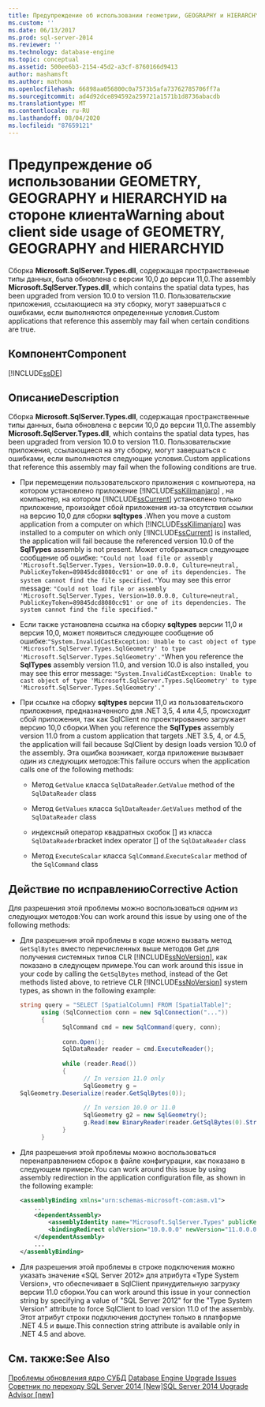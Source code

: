```yaml
---
title: Предупреждение об использовании геометрии, GEOGRAPHY и HIERARCHYID на стороне клиента | Документация Майкрософт
ms.custom: ''
ms.date: 06/13/2017
ms.prod: sql-server-2014
ms.reviewer: ''
ms.technology: database-engine
ms.topic: conceptual
ms.assetid: 500ee6b3-2154-45d2-a3cf-8760166d9413
author: mashamsft
ms.author: mathoma
ms.openlocfilehash: 66898aa056800c0a7573b5afa73762785706ff7a
ms.sourcegitcommit: ad4d92dce894592a259721a1571b1d8736abacdb
ms.translationtype: MT
ms.contentlocale: ru-RU
ms.lasthandoff: 08/04/2020
ms.locfileid: "87659121"
---
```

# <a name="warning-about-client-side-usage-of-geometry-geography-and-hierarchyid"></a><span data-ttu-id="dbed2-102">Предупреждение об использовании GEOMETRY, GEOGRAPHY и HIERARCHYID на стороне клиента</span><span class="sxs-lookup"><span data-stu-id="dbed2-102">Warning about client side usage of GEOMETRY, GEOGRAPHY and HIERARCHYID</span></span>
  <span data-ttu-id="dbed2-103">Сборка **Microsoft.SqlServer.Types.dll**, содержащая пространственные типы данных, была обновлена с версии 10,0 до версии 11,0.</span><span class="sxs-lookup"><span data-stu-id="dbed2-103">The assembly **Microsoft.SqlServer.Types.dll**, which contains the spatial data types, has been upgraded from version 10.0 to version 11.0.</span></span> <span data-ttu-id="dbed2-104">Пользовательские приложения, ссылающиеся на эту сборку, могут завершаться с ошибками, если выполняются определенные условия.</span><span class="sxs-lookup"><span data-stu-id="dbed2-104">Custom applications that reference this assembly may fail when certain conditions are true.</span></span>  
  
## <a name="component"></a><span data-ttu-id="dbed2-105">Компонент</span><span class="sxs-lookup"><span data-stu-id="dbed2-105">Component</span></span>  
 [!INCLUDE[ssDE](../../includes/ssde-md.md)]  
  
## <a name="description"></a><span data-ttu-id="dbed2-106">Описание</span><span class="sxs-lookup"><span data-stu-id="dbed2-106">Description</span></span>  
 <span data-ttu-id="dbed2-107">Сборка **Microsoft.SqlServer.Types.dll**, содержащая пространственные типы данных, была обновлена с версии 10,0 до версии 11,0.</span><span class="sxs-lookup"><span data-stu-id="dbed2-107">The assembly **Microsoft.SqlServer.Types.dll**, which contains the spatial data types, has been upgraded from version 10.0 to version 11.0.</span></span> <span data-ttu-id="dbed2-108">Пользовательские приложения, ссылающиеся на эту сборку, могут завершаться с ошибками, если выполняются следующие условия.</span><span class="sxs-lookup"><span data-stu-id="dbed2-108">Custom applications that reference this assembly may fail when the following conditions are true.</span></span>  
  
-   <span data-ttu-id="dbed2-109">При перемещении пользовательского приложения с компьютера, на котором установлено приложение [!INCLUDE[ssKilimanjaro](../../includes/sskilimanjaro-md.md)] , на компьютер, на котором [!INCLUDE[ssCurrent](../../includes/sscurrent-md.md)] установлено только приложение, произойдет сбой приложения из-за отсутствия ссылки на версию 10,0 для сборки **sqltypes** .</span><span class="sxs-lookup"><span data-stu-id="dbed2-109">When you move a custom application from a computer on which [!INCLUDE[ssKilimanjaro](../../includes/sskilimanjaro-md.md)] was installed to a computer on which only [!INCLUDE[ssCurrent](../../includes/sscurrent-md.md)] is installed, the application will fail because the referenced version 10.0 of the **SqlTypes** assembly is not present.</span></span> <span data-ttu-id="dbed2-110">Может отображаться следующее сообщение об ошибке: `"Could not load file or assembly 'Microsoft.SqlServer.Types, Version=10.0.0.0, Culture=neutral, PublicKeyToken=89845dcd8080cc91' or one of its dependencies. The system cannot find the file specified."`</span><span class="sxs-lookup"><span data-stu-id="dbed2-110">You may see this error message: `"Could not load file or assembly 'Microsoft.SqlServer.Types, Version=10.0.0.0, Culture=neutral, PublicKeyToken=89845dcd8080cc91' or one of its dependencies. The system cannot find the file specified."`</span></span>  
  
-   <span data-ttu-id="dbed2-111">Если также установлена ссылка на сборку **sqltypes** версии 11,0 и версия 10,0, может появиться следующее сообщение об ошибке:`"System.InvalidCastException: Unable to cast object of type 'Microsoft.SqlServer.Types.SqlGeometry' to type 'Microsoft.SqlServer.Types.SqlGeometry'."`</span><span class="sxs-lookup"><span data-stu-id="dbed2-111">When you reference the **SqlTypes** assembly version 11.0, and version 10.0 is also installed, you may see this error message: `"System.InvalidCastException: Unable to cast object of type 'Microsoft.SqlServer.Types.SqlGeometry' to type 'Microsoft.SqlServer.Types.SqlGeometry'."`</span></span>  
  
-   <span data-ttu-id="dbed2-112">При ссылке на сборку **sqltypes** версии 11,0 из пользовательского приложения, предназначенного для .NET 3,5, 4 или 4,5, происходит сбой приложения, так как SqlClient по проектированию загружает версию 10,0 сборки.</span><span class="sxs-lookup"><span data-stu-id="dbed2-112">When you reference the **SqlTypes** assembly version 11.0 from a custom application that targets .NET 3.5, 4, or 4.5, the application will fail because SqlClient by design loads version 10.0 of the assembly.</span></span> <span data-ttu-id="dbed2-113">Эта ошибка возникает, когда приложение вызывает один из следующих методов:</span><span class="sxs-lookup"><span data-stu-id="dbed2-113">This failure occurs when the application calls one of the following methods:</span></span>  
  
    -   <span data-ttu-id="dbed2-114">Метод `GetValue` класса `SqlDataReader`.</span><span class="sxs-lookup"><span data-stu-id="dbed2-114">`GetValue` method of the `SqlDataReader` class</span></span>  
  
    -   <span data-ttu-id="dbed2-115">Метод `GetValues` класса `SqlDataReader`.</span><span class="sxs-lookup"><span data-stu-id="dbed2-115">`GetValues` method of the `SqlDataReader` class</span></span>  
  
    -   <span data-ttu-id="dbed2-116">индексный оператор квадратных скобок [] из класса `SqlDataReader`</span><span class="sxs-lookup"><span data-stu-id="dbed2-116">bracket index operator [] of the `SqlDataReader` class</span></span>  
  
    -   <span data-ttu-id="dbed2-117">Метод `ExecuteScalar` класса `SqlCommand`.</span><span class="sxs-lookup"><span data-stu-id="dbed2-117">`ExecuteScalar` method of the `SqlCommand` class</span></span>  
  
## <a name="corrective-action"></a><span data-ttu-id="dbed2-118">Действие по исправлению</span><span class="sxs-lookup"><span data-stu-id="dbed2-118">Corrective Action</span></span>  
 <span data-ttu-id="dbed2-119">Для разрешения этой проблемы можно воспользоваться одним из следующих методов:</span><span class="sxs-lookup"><span data-stu-id="dbed2-119">You can work around this issue by using one of the following methods:</span></span>  
  
-   <span data-ttu-id="dbed2-120">Для разрешения этой проблемы в коде можно вызвать метод `GetSqlBytes` вместо перечисленных выше методов Get для получения системных типов CLR [!INCLUDE[ssNoVersion](../../includes/ssnoversion-md.md)], как показано в следующем примере.</span><span class="sxs-lookup"><span data-stu-id="dbed2-120">You can work around this issue in your code by calling the `GetSqlBytes` method, instead of the Get methods listed above, to retrieve CLR [!INCLUDE[ssNoVersion](../../includes/ssnoversion-md.md)] system types, as shown in the following example:</span></span>  
  
    ```csharp  
    string query = "SELECT [SpatialColumn] FROM [SpatialTable]";  
          using (SqlConnection conn = new SqlConnection("..."))  
          {  
                SqlCommand cmd = new SqlCommand(query, conn);  
  
                conn.Open();  
                SqlDataReader reader = cmd.ExecuteReader();  
  
                while (reader.Read())  
                {  
                      // In version 11.0 only  
                      SqlGeometry g =   
    SqlGeometry.Deserialize(reader.GetSqlBytes(0));  
  
                      // In version 10.0 or 11.0  
                      SqlGeometry g2 = new SqlGeometry();  
                      g.Read(new BinaryReader(reader.GetSqlBytes(0).Stream));  
                }  
          }  
    ```  
  
-   <span data-ttu-id="dbed2-121">Для разрешения этой проблемы можно воспользоваться перенаправлением сборок в файле конфигурации, как показано в следующем примере.</span><span class="sxs-lookup"><span data-stu-id="dbed2-121">You can work around this issue by using assembly redirection in the application configuration file, as shown in the following example:</span></span>  
  
    ```xml  
    <assemblyBinding xmlns="urn:schemas-microsoft-com:asm.v1">  
        ...  
        <dependentAssembly>  
            <assemblyIdentity name="Microsoft.SqlServer.Types" publicKeyToken="89845dcd8080cc91" culture="neutral" />  
            <bindingRedirect oldVersion="10.0.0.0" newVersion="11.0.0.0" />  
        </dependentAssembly>  
        ...  
    </assemblyBinding>  
    ```  
  
-   <span data-ttu-id="dbed2-122">Для разрешения этой проблемы в строке подключения можно указать значение «SQL Server 2012» для атрибута «Type System Version», что обеспечивает в SqlClient принудительную загрузку версии 11.0 сборки.</span><span class="sxs-lookup"><span data-stu-id="dbed2-122">You can work around this issue in your connection string by specifying a value of "SQL Server 2012" for the "Type System Version" attribute to force SqlClient to load version 11.0 of the assembly.</span></span> <span data-ttu-id="dbed2-123">Этот атрибут строки подключения доступен только в платформе .NET 4.5 и выше.</span><span class="sxs-lookup"><span data-stu-id="dbed2-123">This connection string attribute is available only in .NET 4.5 and above.</span></span>  
  
## <a name="see-also"></a><span data-ttu-id="dbed2-124">См. также:</span><span class="sxs-lookup"><span data-stu-id="dbed2-124">See Also</span></span>  
 <span data-ttu-id="dbed2-125">[Проблемы обновления ядро СУБД](../../../2014/sql-server/install/database-engine-upgrade-issues.md) </span><span class="sxs-lookup"><span data-stu-id="dbed2-125">[Database Engine Upgrade Issues](../../../2014/sql-server/install/database-engine-upgrade-issues.md) </span></span>  
 [<span data-ttu-id="dbed2-126">Советник по переходу SQL Server 2014 &#91;New&#93;</span><span class="sxs-lookup"><span data-stu-id="dbed2-126">SQL Server 2014 Upgrade Advisor &#91;new&#93;</span></span>](sql-server-2014-upgrade-advisor.md
)  
  
  
